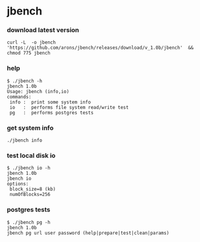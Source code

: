 # jbench


### download latest version
```
curl -L  -o jbench  'https://github.com/arons/jbench/releases/download/v_1.0b/jbench'  && chmod 775 jbench
```

### help
```
$ ./jbench -h
jbench 1.0b
Usage: jbench (info,io) 
commands:
 info :  print some system info
 io   :  performs file system read/write test
 pg   :  performs postgres tests
```

### get system info
```
./jbench info
```


### test local disk io
```
$ ./jbench io -h
jbench 1.0b
jbench io
options:
 block_size=8 (kb)
 numOfBlocks=256
```


### postgres tests


```
$ ./jbench pg -h
jbench 1.0b
jbench pg url user password (help|prepare|test|clean|params)

```
